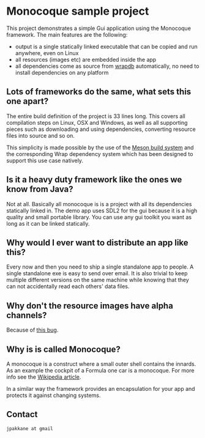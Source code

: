 # Monocoque sample project

This project demonstrates a simple Gui application using the Monocoque framework. The main features are the following:

 - output is a single statically linked executable that can be copied and run anywhere, even on Linux
 - all resources (images etc) are embedded inside the app
 - all dependencies come as source from [wrapdb](http://wrapdb.mesonbuild.com) automatically, no need to install dependencies on any platform

## Lots of frameworks do the same, what sets this one apart?

The entire build definition of the project is 33 lines long. This covers all compilation steps on Linux, OSX and Windows, as well as all supporting pieces such as downloading and using dependencies, converting resource files into source and so on.

This simplicity is made possible by the use of the [Meson build system](http://mesonbuild.com) and the corresponding Wrap dependency system which has been designed to support this use case natively.

## Is it a heavy duty framework like the ones we know from Java?

Not at all. Basically all monocoque is is a project with all its dependencies statically linked in. The demo app uses SDL2 for the gui because it is a high quality and small portable library. You can use any gui toolkit you want as long as it can be linked statically.

## Why would I ever want to distribute an app like this?

Every now and then you need to ship a single standalone app to people. A single standalone exe is easy to send over email. It is also trivial to keep multiple different versions on the same machine while knowing that they can not accidentally read each others' data files.

## Why don't the resource images have alpha channels?

Because of [this bug](https://bugzilla.libsdl.org/show_bug.cgi?id=2515).

## Why is is called Monocoque?

A monocoque is a construct where a small outer shell contains the innards. As an example
the cockpit of a Formula one car is a monocoque. For more info see the [Wikipedia article](https://en.wikipedia.org/wiki/Monocoque).

In a similar way the framework provides an encapsulation for your app and protects it against changing systems.

## Contact

`jpakkane at gmail`
